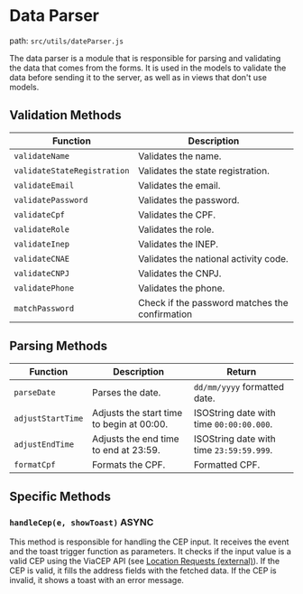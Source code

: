 # Data Parser

path: `src/utils/dateParser.js`

The data parser is a module that is responsible for parsing and validating the data that comes from the forms. It is used in the models to validate the data before sending it to the server, as well as in views that don't use models.

## Validation Methods

| Function                    | Description                       |
|-----------------------------|--------------------------------------|
| `validateName`              | Validates the name.                  |
| `validateStateRegistration` | Validates the state registration.    |
| `validateEmail`             | Validates the email.                 |
| `validatePassword`          | Validates the password.              |
| `validateCpf`               | Validates the CPF.                   |
| `validateRole`              | Validates the role.                  |
| `validateInep`              | Validates the INEP.                  |
| `validateCNAE`              | Validates the national activity code.              |
| `validateCNPJ`              | Validates the CNPJ.               |
| `validatePhone`             | Validates the phone.                 |
| `matchPassword`             | Check if the password matches the confirmation              |

## Parsing Methods

| Function                    | Description                       | Return                   |
|-----------------------------|-----------------------------------|--------------------------|
| `parseDate`                 | Parses the date.                  | `dd/mm/yyyy` formatted date. |
| `adjustStartTime`           | Adjusts the start time to begin at 00:00.           | ISOString date with time `00:00:00.000`.    |
| `adjustEndTime`             | Adjusts the end time to end at 23:59.           | ISOString date with time `23:59:59.999`.    |
| `formatCpf`                 | Formats the CPF.                  | Formatted CPF.           |

## Specific Methods

### `handleCep(e, showToast)` <Tag> ASYNC </Tag>

This method is responsible for handling the CEP input. It receives the event and the toast trigger function as parameters. It checks if the input value is a valid CEP using the ViaCEP API (see [Location Requests (external)](./requests/external/location-requests.md)). If the CEP is valid, it fills the address fields with the fetched data. If the CEP is invalid, it shows a toast with an error message.

